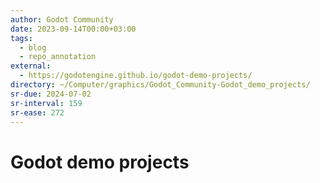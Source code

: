 ```yaml
---
author: Godot Community
date: 2023-09-14T00:00+03:00
tags:
  - blog
  - repo_annotation
external:
  - https://godotengine.github.io/godot-demo-projects/
directory: ~/Computer/graphics/Godot_Community-Godot_demo_projects/
sr-due: 2024-07-02
sr-interval: 159
sr-ease: 272
---
```


# Godot demo projects
